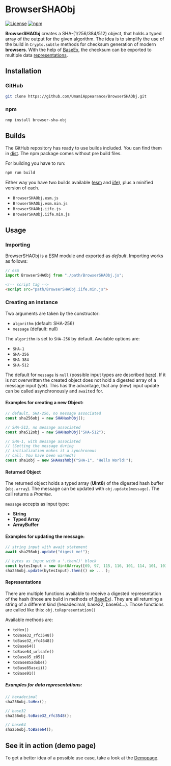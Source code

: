 # BrowserSHAObj

[![License](https://img.shields.io/github/license/UmamiAppearance/BrowserSHAObj?color=009911&style=for-the-badge)](./LICENSE)
[![npm](https://img.shields.io/npm/v/browser-sha-obj?color=%23009911&style=for-the-badge)](https://www.npmjs.com/package/browser-sha-obj)


**BrowserSHAObj** creates a SHA-(1/256/384/512) object, that holds a typed array of the output for the given algorithm. The idea is to simplify the use of the build in ``Crypto.subtle`` methods for checksum generation of modern **browsers**.
With the help of [BaseEx](https://github.com/UmamiAppearance/BaseExJS), the checksum can be exported to multiple data [representations](#representations).

## Installation

### GitHub
```sh
git clone https://github.com/UmamiAppearance/BrowserSHAObj.git
```

### npm
```sh
nmp install browser-sha-obj
```

## Builds
The GitHub repository has ready to use builds included. You can find them in [dist](https://github.com/UmamiAppearance/BrowserSHAObj/tree/main/dist). The npm package comes without pre build files. 

For building you have to run:

```sh
npm run build
``` 

Either way you have two builds available ([esm](https://developer.mozilla.org/en-US/docs/Web/JavaScript/Guide/Modules) and [iife](https://developer.mozilla.org/en-US/docs/Glossary/IIFE)), plus a minified version of each. 
* ``BrowserSHAObj.esm.js``
* ``BrowserSHAObj.esm.min.js``
* ``BrowserSHAObj.iife.js``
* ``BrowserSHAObj.iife.min.js``


## Usage

### Importing
BrowserSHAObj is a ESM module and exported as _default_. Importing works as follows:
```js
// esm
import BrowserSHAObj from "./path/BrowserSHAObj.js";
```
```html
<!-- script tag -->
<script src="path/BrowserSHAObj.iife.min.js">
```

### Creating an instance
        
Two arguments are taken by the constructor:
* ``algorithm`` (default: SHA-256)
* ``message`` (default: null)

The ``algorithm`` is set to ``SHA-256`` by default. Available options are:
* ``SHA-1``
* ``SHA-256``
* ``SHA-384``
* ``SHA-512``

The default for ``message`` is ``null`` (possible input types are described [here](#returned-object)). If it is not overwritten the created object does not hold a digested array of a message input (yet). This has the advantage, that any (new) input update can be called asynchronously and ``await``ed for.

#### Examples for creating a new Object:

```js
// default, SHA-256, no message associated
const sha256obj = new SHAHashObj();

// SHA-512, no message associated
const sha512obj = new SHAHashObj("SHA-512");

// SHA-1, with message associated 
// (Setting the message during 
// initialization makes it a synchronous
// call. You have been warned!)
const sha1obj = new SHAHashObj("SHA-1", "Hello World!");
```

#### Returned Object
The returned object holds a typed array (**UInt8**) of the digested hash buffer (``obj.array``). The message can be updated with ``obj.update(message)``. The call returns a _Promise_.  
  
``message`` accepts as input type:
* **String**
* **Typed Array**
* **ArrayBuffer**

#### Examples for updating the message:
```js
// string input with await statement
await sha256obj.update("digest me!");

// bytes as input with a '.then()' block
const bytesInput = new Uint8Array([69, 97, 115, 116, 101, 114, 101, 103, 103, 33]);
sha256obj.update(bytesInput).then(() => ... );
```

#### Representations
There are multiple functions available to receive a digested representation of the hash (those are build in methods of [BaseEx](https://github.com/UmamiAppearance/BaseExJS)). They are all returning a string of a different kind (hexadecimal, base32, base64...). Those functions are called like this: ``obj.toRepresentation()``  

Available methods are:
* ``toHex()``
* ``toBase32_rfc3548()​​``
* ``toBase32_rfc4648()​​``
* ``toBase64()​​``
* ``toBase64_urlsafe()​​``
* ``toBase85_z85()​​``
* ``toBase85adobe()​​``
* ``toBase85ascii()​​``
* ``toBase91()``

##### Examples for data representations:
```js
// hexadecimal
sha256obj.toHex();

// base32
sha256obj.toBase32_rfc3548();

// base64
sha256obj.toBase64();
```

## See it in action (demo page)
To get a better idea of a possible use case, take a look at the [Demopage](https://umamiappearance.github.io/BrowserSHAObj/demo.html).
